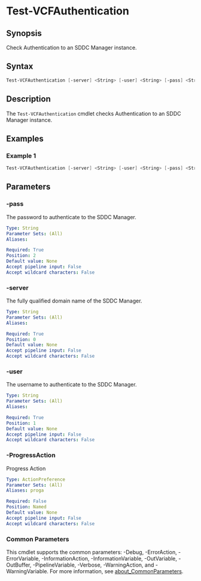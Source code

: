 # Test-VCFAuthentication

## Synopsis

Check Authentication to an SDDC Manager instance.

## Syntax

```powershell
Test-VCFAuthentication [-server] <String> [-user] <String> [-pass] <String> [-ProgressAction <ActionPreference>] [<CommonParameters>]
```

## Description

The `Test-VCFAuthentication` cmdlet checks Authentication to an SDDC Manager instance.

## Examples

### Example 1

```powershell
Test-VCFAuthentication [-server] <String> [-user] <String> [-pass] <String>
```

## Parameters

### -pass

The password to authenticate to the SDDC Manager.

```yaml
Type: String
Parameter Sets: (All)
Aliases:

Required: True
Position: 2
Default value: None
Accept pipeline input: False
Accept wildcard characters: False
```

### -server

The fully qualified domain name of the SDDC Manager.

```yaml
Type: String
Parameter Sets: (All)
Aliases:

Required: True
Position: 0
Default value: None
Accept pipeline input: False
Accept wildcard characters: False
```

### -user

The username to authenticate to the SDDC Manager.

```yaml
Type: String
Parameter Sets: (All)
Aliases:

Required: True
Position: 1
Default value: None
Accept pipeline input: False
Accept wildcard characters: False
```

### -ProgressAction

Progress Action

```yaml
Type: ActionPreference
Parameter Sets: (All)
Aliases: proga

Required: False
Position: Named
Default value: None
Accept pipeline input: False
Accept wildcard characters: False
```

### Common Parameters

This cmdlet supports the common parameters: -Debug, -ErrorAction, -ErrorVariable, -InformationAction, -InformationVariable, -OutVariable, -OutBuffer, -PipelineVariable, -Verbose, -WarningAction, and -WarningVariable. For more information, see [about_CommonParameters](http://go.microsoft.com/fwlink/?LinkID=113216).
